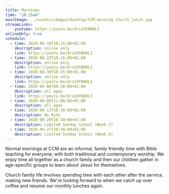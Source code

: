 ```yaml
---
title: Mornings
time: "10.15am"
mainImage: ../assets/images/desktop/CCM_morning_church_lunch.jpg
streamLinks:
    youtube: https://youtu.be/drs2dtNO0LI
onlineOnly: true
schedule:
  - time: 2020-08-16T10:15:00+01:00
    description: online only
    link: https://youtu.be/drs2dtNO0LI
  - time: 2020-08-23T10:15:00+01:00
    description: online only
    link: https://youtu.be/drs2dtNO0LI
  - time: 2020-08-30T10:15:00+01:00
    description: online only
    link: https://youtu.be/drs2dtNO0LI
  - time: 2020-09-06T09:30:00+01:00
    description: all ages
    link: https://youtu.be/drs2dtNO0LI
  - time: 2020-09-06T11:00:00+01:00
    description: all ages
  - time: 2020-09-13T10:30:00+01:00
    description: No Kids
  - time: 2020-09-20T10:30:00+01:00
    description: Limited Sunday School (Week C)
  - time: 2020-09-27T10:30:00+01:00
    description: Limited Sunday School (Week D)
---
```

Normal mornings at CCM are an informal, family friendly time with Bible teaching for everyone, with both traditional and contemporary worship. We enjoy time all together as a church family and then our children gather in age-specific groups to learn about Jesus for themselves.

Church family life involves spending time with each other after the service, making new friends. We're looking forward to when we catch up over coffee and resume our monthly lunches again.